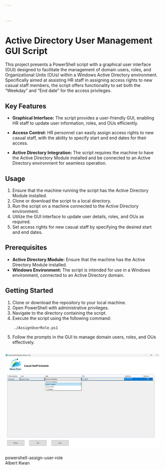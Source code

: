 ```yaml
---


---
```


<h1 id="active-directory-user-management-gui-script">Active Directory User Management GUI Script</h1>
<p>This project presents a PowerShell script with a graphical user interface (GUI) designed to facilitate the management of domain users, roles, and Organizational Units (OUs) within a Windows Active Directory environment. Specifically aimed at assisting HR staff in assigning access rights to new casual staff members, the script offers functionality to set both the “Weekday” and “End date” for the access privileges.</p>
<h2 id="key-features">Key Features</h2>
<ul>
<li>
<p><strong>Graphical Interface:</strong> The script provides a user-friendly GUI, enabling HR staff to update user information, roles, and OUs efficiently.</p>
</li>
<li>
<p><strong>Access Control:</strong> HR personnel can easily assign access rights to new casual staff, with the ability to specify start and end dates for their access.</p>
</li>
<li>
<p><strong>Active Directory Integration:</strong> The script requires the machine to have the Active Directory Module installed and be connected to an Active Directory environment for seamless operation.</p>
</li>
</ul>
<h2 id="usage">Usage</h2>
<ol>
<li>Ensure that the machine running the script has the Active Directory Module installed.</li>
<li>Clone or download the script to a local directory.</li>
<li>Run the script on a machine connected to the Active Directory environment.</li>
<li>Utilize the GUI interface to update user details, roles, and OUs as required.</li>
<li>Set access rights for new casual staff by specifying the desired start and end dates.</li>
</ol>
<h2 id="prerequisites">Prerequisites</h2>
<ul>
<li><strong>Active Directory Module:</strong> Ensure that the machine has the Active Directory Module installed.</li>
<li><strong>Windows Environment:</strong> The script is intended for use in a Windows environment, connected to an Active Directory domain.</li>
</ul>
<h2 id="getting-started">Getting Started</h2>
<ol>
<li>Clone or download the repository to your local machine.</li>
<li>Open PowerShell with administrative privileges.</li>
<li>Navigate to the directory containing the script.</li>
<li>Execute the script using the following command:</li>
</ol>
<pre class=" language-powershell"><code class="prism  language-powershell">    <span class="token punctuation">.</span><span class="token operator">/</span>AssignUserRole<span class="token punctuation">.</span>ps1
</code></pre>
<ol start="5">
<li>Follow the prompts in the GUI to manage domain users, roles, and OUs effectively.</li>
</ol>
<h2 id="section"><img src="https://github.com/albert-projects/powershell-assign-user-role/blob/master/screenshot.png" alt="Screenshot"></h2>
<p>powershell-assign-user-role<br>
Albert Kwan</p>

